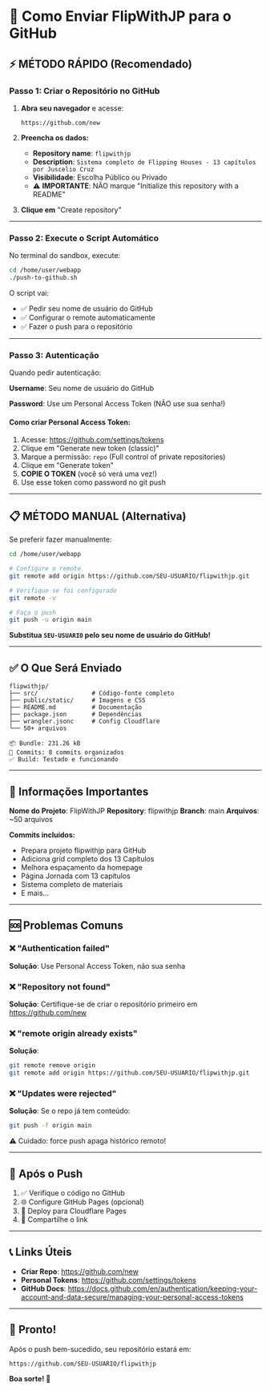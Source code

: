 # 🚀 Como Enviar FlipWithJP para o GitHub

## ⚡ MÉTODO RÁPIDO (Recomendado)

### Passo 1: Criar o Repositório no GitHub

1. **Abra seu navegador** e acesse:
   ```
   https://github.com/new
   ```

2. **Preencha os dados:**
   - **Repository name**: `flipwithjp`
   - **Description**: `Sistema completo de Flipping Houses - 13 capítulos por Juscelio Cruz`
   - **Visibilidade**: Escolha Público ou Privado
   - ⚠️ **IMPORTANTE**: NÃO marque "Initialize this repository with a README"

3. **Clique em** "Create repository"

---

### Passo 2: Execute o Script Automático

No terminal do sandbox, execute:

```bash
cd /home/user/webapp
./push-to-github.sh
```

O script vai:
- ✅ Pedir seu nome de usuário do GitHub
- ✅ Configurar o remote automaticamente
- ✅ Fazer o push para o repositório

---

### Passo 3: Autenticação

Quando pedir autenticação:

**Username**: Seu nome de usuário do GitHub

**Password**: Use um Personal Access Token (NÃO use sua senha!)

#### Como criar Personal Access Token:

1. Acesse: https://github.com/settings/tokens
2. Clique em "Generate new token (classic)"
3. Marque a permissão: `repo` (Full control of private repositories)
4. Clique em "Generate token"
5. **COPIE O TOKEN** (você só verá uma vez!)
6. Use esse token como password no git push

---

## 📋 MÉTODO MANUAL (Alternativa)

Se preferir fazer manualmente:

```bash
cd /home/user/webapp

# Configure o remote
git remote add origin https://github.com/SEU-USUARIO/flipwithjp.git

# Verifique se foi configurado
git remote -v

# Faça o push
git push -u origin main
```

**Substitua `SEU-USUARIO` pelo seu nome de usuário do GitHub!**

---

## ✅ O Que Será Enviado

```
flipwithjp/
├── src/               # Código-fonte completo
├── public/static/     # Imagens e CSS
├── README.md          # Documentação
├── package.json       # Dependências
├── wrangler.jsonc     # Config Cloudflare
└── 50+ arquivos

📦 Bundle: 231.26 kB
📝 Commits: 8 commits organizados
✅ Build: Testado e funcionando
```

---

## 🔑 Informações Importantes

**Nome do Projeto**: FlipWithJP
**Repository**: flipwithjp
**Branch**: main
**Arquivos**: ~50 arquivos

**Commits incluídos:**
- Prepara projeto flipwithjp para GitHub
- Adiciona grid completo dos 13 Capítulos
- Melhora espaçamento da homepage
- Página Jornada com 13 capítulos
- Sistema completo de materiais
- E mais...

---

## 🆘 Problemas Comuns

### ❌ "Authentication failed"
**Solução**: Use Personal Access Token, não sua senha

### ❌ "Repository not found"
**Solução**: Certifique-se de criar o repositório primeiro em https://github.com/new

### ❌ "remote origin already exists"
**Solução**: 
```bash
git remote remove origin
git remote add origin https://github.com/SEU-USUARIO/flipwithjp.git
```

### ❌ "Updates were rejected"
**Solução**: Se o repo já tem conteúdo:
```bash
git push -f origin main
```
⚠️ Cuidado: force push apaga histórico remoto!

---

## 🎯 Após o Push

1. ✅ Verifique o código no GitHub
2. 🌐 Configure GitHub Pages (opcional)
3. 🚀 Deploy para Cloudflare Pages
4. 📱 Compartilhe o link

---

## 📞 Links Úteis

- **Criar Repo**: https://github.com/new
- **Personal Tokens**: https://github.com/settings/tokens
- **GitHub Docs**: https://docs.github.com/en/authentication/keeping-your-account-and-data-secure/managing-your-personal-access-tokens

---

## 🎉 Pronto!

Após o push bem-sucedido, seu repositório estará em:
```
https://github.com/SEU-USUARIO/flipwithjp
```

**Boa sorte! 🚀**
